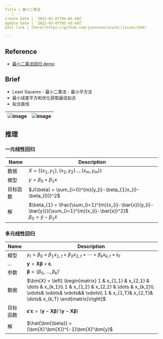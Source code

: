 ```yaml
---
Title | 最小二乘法
-- | --
Create Date | `2022-03-07T04:06:49Z`
Update Date | `2022-03-07T05:43:49Z`
Edit link | [here](https://github.com/junxnone/aiwiki/issues/294)

---
```

## Reference
- [最小二乘法回归 demo](https://phet.colorado.edu/sims/html/least-squares-regression/latest/least-squares-regression_en.html)

## Brief
- Least Squares - 最小二乘法 - 最小平方法
- 最小误差平方和优化获取最佳拟合
- 拟合直线


![image](https://user-images.githubusercontent.com/2216970/156966154-4eabd265-57ec-4b1b-9c2a-1e4f06653a2e.png) | ![image](https://user-images.githubusercontent.com/2216970/156966278-ac6d0421-9694-4265-a602-aebbbe7b963a.png)
-- | --

## 推理

### 一元线性回归

Name | Description
-- | --
数据 | $X = \left\{(x_{1}, y_{1}), (x_{2}, y_{2})..., (x_{m}, y_{m})\right\}$
模型 |  $y = \beta_{0} + \beta_{1}x$
目标函数 | $J(\beta) = \sum_{i=0}^{m}(y_{i}-\beta_{1}x_{i}-\beta_{0})^2$
解 | $\beta_{1} = \frac{\sum_{i=1}^{m}(x_{i}-\bar{x})(y_{i}-\bar{y})}{\sum_{i=1}^{m}(x_{i}-\bar{x})^2}$ <br> $\beta_{0} = \bar{y}-\beta_{1}\bar{x}$


### 多元线性回归

Name | Description
-- | --
模型 | $y_{t} = \beta_{0} + \beta_{1} x_{1,t} + \beta_{2} x_{2,t} + \cdots +  \beta_{k} x_{k,t} + \varepsilon_{t}$
... | $\bm{y} = \bm{X}\bm{\beta} + \bm{\varepsilon}.$
参数 | $\bm{\beta} = (\beta_{0},\dots,\beta_{k})'$
数据 | $\bm{X} = \left[     \begin{matrix}       1 & x_{1,1} & x_{2,1} & \dots & x_{k,1}\\       1 & x_{1,2} & x_{2,2} & \dots & x_{k,2}\\       \vdots& \vdots& \vdots&& \vdots\\       1 & x_{1,T}& x_{2,T}& \dots& x_{k,T}     \end{matrix}\right]$
目标函数 | $\bm{\varepsilon}'\bm{\varepsilon} = (\bm{y} - \bm{X}\bm{\beta})'(\bm{y} - \bm{X}\bm{\beta})$
解 | $\hat{\bm{\beta}} = (\bm{X}'\bm{X})^{-1}\bm{X}'\bm{y}$


